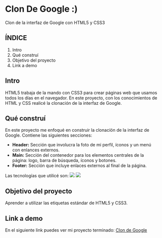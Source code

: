 # Clon De Google :)
Clon de la interfaz de Google con HTML5 y CSS3

## ÍNDICE
1. Intro
2. Qué construí
3. Objetivo del proyecto
4. Link a demo

## Intro
HTML5 trabaja de la mando con CSS3 para crear páginas web que usamos todos los días en el navegador. En este proyecto, con los conocimientos de HTML y CSS realicé la clonación de la interfaz de Google.

## Qué construí
En este proyecto me enfoqué en construir la clonaciön de la interfaz de Google.
Contiene las siguientes secciones:

- **Header:** Sección que involucra la foto de mi perfil, íconos y un menú con enlances externos.
- **Main:** Sección del contenedor para los elementos centrales de la página: logo, barra de búsqueda, íconos y botones.
- **Footer:** Sección que incluye enlaces externos al final de la página.

Las tecnologías que utilicé son:
<img src="https://img.shields.io/badge/HTML5-E34F26?style=for-the-badge&logo=html5&logoColor=white" />
<img src="https://img.shields.io/badge/CSS3-1572B6?style=for-the-badge&logo=css3&logoColor=white" />

## Objetivo del proyecto
Aprender a utilizar las etiquetas estándar de HTML5 y CSS3.

## Link a demo
En el siguiente link puedes ver mi proyecto terminado:
[Clon de Google](#)

